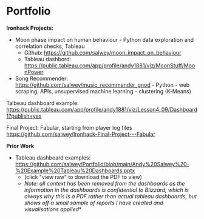 # Portfolio


**Ironhack Projects:**
- Moon phase impact on human behaviour - Python data exploration and correlation checks, Tableau
  - Github: https://github.com/salwey/moon_impact_on_behaviour
  - Tableau dashbord: https://public.tableau.com/app/profile/andy1881/viz/MoonStuff/MoonPower
- Song Recommender: https://github.com/salwey/music_recommender_gnod - Python - web scraping, APIs, unsupervised machine learning - clustering (K-Means)

Talbeau dashboard example: https://public.tableau.com/app/profile/andy1881/viz/Lesson4_09/Dashboard1?publish=yes

Final  Project: Fabular, starting from player log files
https://github.com/salwey/Ironhack-Final-Project---Fabular

**Prior Work**
- Tableau dashboard examples: https://github.com/salwey/Portfolio/blob/main/Andy%20Salwey%20-%20Example%20Tableau%20Dashboards.pptx
  - (click "view raw" to download the PDF to view)
  - *Note: all context has been removed from the dashboards as the information in the dashboards is confidential to Blizzard, which is always why this is a PDF rather than actual tableau dashboards, but shows off a small sample of reports I have created and visualisations applied**
